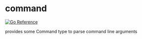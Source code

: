 # command

[![Go Reference](https://pkg.go.dev/badge/github.com/goinsane/xstrings/command.svg)](https://pkg.go.dev/github.com/goinsane/xstrings/command)

provides some Command type to parse command line arguments
